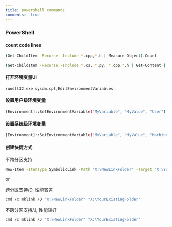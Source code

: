 ```yaml
---
title: powershell commands
comments:  true
---
```


### PowerShell 

#### count code lines


```bash title="files count"
(Get-ChildItem -Recurse -Include *.cpp,*.h | Measure-Object).Count
```

```bash title="lines count"
(Get-ChildItem -Recurse -Include *.cs, *.py, *.cpp,*.h | Get-Content | Measure-Object -Line).Lines
```

#### 打开环境变量UI

`rundll32.exe sysdm.cpl,EditEnvironmentVariables`

#### 设置用户级环境变量
```sh
[Environment]::SetEnvironmentVariable("MyVariable", "MyValue", "User")
```

#### 设置系统级环境变量

```sh
[Environment]::SetEnvironmentVariable("MyVariable", "MyValue", "Machine")
```


#### 创建快捷方式

不跨分区支持

```sh
New-Item -ItemType SymbolicLink -Path "X:\NewLinkFolder" -Target "X:\YourExistingFolder"
```

or 

跨分区支持/D, 性能较差	

```sh
cmd /c mklink /D "X:\NewLinkFolder" "X:\YourExistingFolder"
```

不跨分区支持/J, 性能较好

```sh
cmd /c mklink /J "X:\NewLinkFolder" "X:\YourExistingFolder"
```